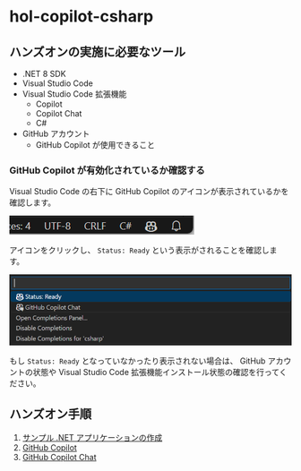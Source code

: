 # hol-copilot-csharp

## ハンズオンの実施に必要なツール

- .NET 8 SDK
- Visual Studio Code
- Visual Studio Code 拡張機能
    - Copilot
    - Copilot Chat
    - C#
- GitHub アカウント
    - GitHub Copilot が使用できること

### GitHub Copilot が有効化されているか確認する

Visual Studio Code の右下に GitHub Copilot のアイコンが表示されているかを確認します。

![copilot icon](./images/0-01_copilot_icon.png)

アイコンをクリックし、 `Status: Ready` という表示がされることを確認します。

![copilot status ready](./images/0-02_copilot_status_ready.png)

もし `Status: Ready` となっていなかったり表示されない場合は、 GitHub アカウントの状態や Visual Studio Code 拡張機能インストール状態の確認を行ってください。

## ハンズオン手順

1. [サンプル .NET アプリケーションの作成](./1-create-sample-app.md)
2. [GitHub Copilot](./2-github-copilot.md)
3. [GitHub Copilot Chat](./3-github-copilot-chat.md)
